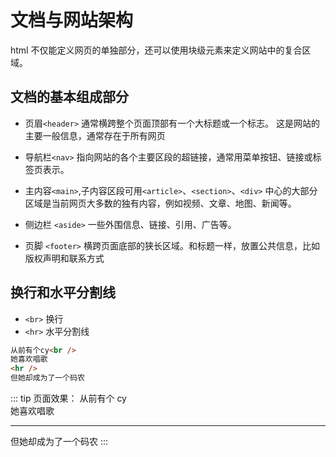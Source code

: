 # 文档与网站架构

html 不仅能定义网页的单独部分，还可以使用块级元素来定义网站中的复合区域。

## 文档的基本组成部分

- 页眉`<header>`
  通常横跨整个页面顶部有一个大标题或一个标志。
  这是网站的主要一般信息，通常存在于所有网页

- 导航栏`<nav>`
  指向网站的各个主要区段的超链接，通常用菜单按钮、链接或标签页表示。

- 主内容`<main>`,子内容区段可用`<article>`、`<section>`、`<div>`
  中心的大部分区域是当前网页大多数的独有内容，例如视频、文章、地图、新闻等。

- 侧边栏 `<aside>`
  一些外围信息、链接、引用、广告等。

- 页脚 `<footer>`
  横跨页面底部的狭长区域。和标题一样，放置公共信息，比如版权声明和联系方式

## 换行和水平分割线

- `<br>` 换行
- `<hr>` 水平分割线

```html
从前有个cy<br />
她喜欢唱歌
<hr />
但她却成为了一个码农
```

::: tip 页面效果：
从前有个 cy<br>
她喜欢唱歌

<hr>
但她却成为了一个码农
:::

